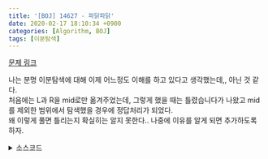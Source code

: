 ```yaml
---
title: '[BOJ] 14627 - 파닭파닭'
date: 2020-02-17 18:10:34 +0900
categories: [Algorithm, BOJ]
tags: [이분탐색]
---
```


[문제 링크](https://www.acmicpc.net/problem/14627)

나는 분명 이분탐색에 대해 이제 어느정도 이해를 하고 있다고 생각했는데,, 아닌 것 같다.<br>
처음에는 L과 R을 mid로만 옮겨주었는데, 그렇게 했을 때는 틀렸습니다가 나왔고 mid를 제외한 범위에서 탐색했을 경우에 정답처리가 되었다.<br>
왜 이렇게 풀면 틀리는지 확실히는 알지 못한다.. 나중에 이유를 알게 되면 추가하도록 하자.

<details>
  <summary> 소스코드 </summary>
    <div markdown="1">
        
        #include <iostream>
        #include <algorithm>
        #include <limits.h>
        #define MAX 1000000000
        using namespace std;
        typedef long long ll;

        ll len[1000005];
        ll all;

        int main(void) {
            int s, c;
            scanf("%d %d", &s, &c);
            for (int i = 0; i < s; i++) {
                scanf("%lld", len + i);
                all += len[i];
            }
            ll L = 1, R = MAX + 1, ans = LLONG_MAX - 1;
            while (L<=R) {
                ll mid = (L + R) / 2, cnt = 0;
                for (ll now : len) {
                    cnt += now / mid;
                    if (cnt >= c) {
                        ans = min(ans, all - mid * c);
                        break;
                    }
                }
                if (L == mid) {
                    cnt = 0;
                    for (ll now : len) {
                        cnt += now / R;
                        if (cnt >= c) {
                            ans = min(ans, all - R * c);
                            break;
                        }
                    }
                    break;
                }
                if (cnt < c) R = mid - 1;
                else L = mid + 1;
            }
            printf("%lld", ans);
            return 0;
        }